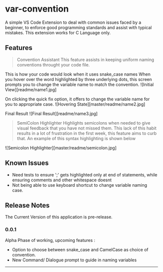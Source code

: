 # var-convention
A simple VS Code Extension to deal with common issues faced by a beginner, to enforce good programming standards and assist with typical mistakes. This extension works for C Language only.

## Features

> Convention Assistant
This feature assists in keeping uniform naming conventions throught your code file.

This is how your code would look when it uses snake_case names
When you hover over the word highlighted by three underlying dots, this screen prompts you to change the variable name to match the convention.
![Initial View][readme/name1.jpg]

On clicking the quick fix option, it offers to change the variable name for you to appropriate case.
![Hovering State][master/readme/name2.jpg]

Final Result
![Final Result][readme/name3.jpg]

> SemiColon Highlighter
Highlights semicolons when needed to give visual feedback that you have not missed them. 
This lack of this habit results in a lot of frustration in the first week, this feature aims to curb that. An example of this syntax highlighting is shown below

![Semicolon Highlighter][master/readme/semicolon.jpg]
## Known Issues

* Need tests to ensure ';' gets highlighted only at end of statements, while ensuring comments and other whitespace doesnt
* Not being able to use keyboard shortcut to change variable naming case.

## Release Notes

The Current Version of this application is pre-release.
### 0.0.1

Alpha Phase of working, upcoming features :
* Option to choose between snake_case and CamelCase as choice of convention.
* New Command/ Dialogue prompt to guide in naming variables

-----------------------------------------------------------------------------------------------------------
